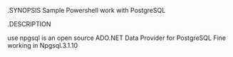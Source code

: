 .SYNOPSIS
Sample Powershell work with PostgreSQL

.DESCRIPTION

use npgsql is an open source ADO.NET Data Provider for PostgreSQL
Fine working in Npgsql.3.1.10
